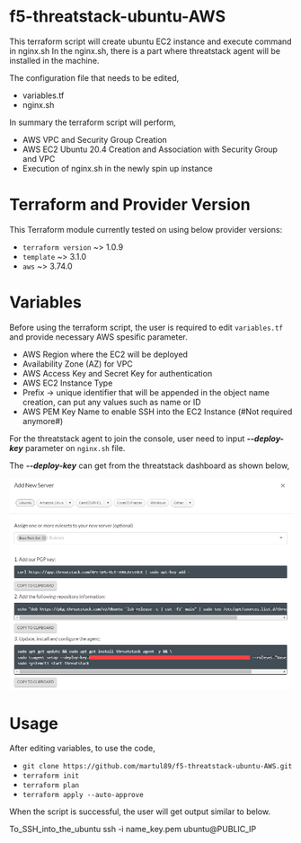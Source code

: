 # f5-threatstack-ubuntu-AWS
This terraform script will create ubuntu EC2 instance and execute command in nginx.sh
In the nginx.sh, there is a part where threatstack agent will be installed in the machine.

The configuration file that needs to be edited,
* variables.tf 
* nginx.sh

In summary the terraform script will perform,
* AWS VPC and Security Group Creation 
* AWS EC2 Ubuntu 20.4 Creation and Association with Security Group and VPC
* Execution of nginx.sh in the newly spin up instance

# Terraform and Provider Version

This Terraform module currently tested on using below provider versions:
* `terraform version` ~> 1.0.9
* `template` ~> 3.1.0
* `aws` ~> 3.74.0

# Variables 

Before using the terraform script, the user is required to edit `variables.tf` and provide necessary AWS spesific parameter.
* AWS Region where the EC2 will be deployed
* Availability Zone (AZ) for VPC
* AWS Access Key and Secret Key for authentication
* AWS EC2 Instance Type
* Prefix -> unique identifier that will be appended in the object name creation, can put any values such as name or ID
* AWS PEM Key Name to enable SSH into the EC2 Instance (#Not required anymore#)

For the threatstack agent to join the console, user need to input ___--deploy-key___ parameter on `nginx.sh` file.

The ___--deploy-key___ can get from the threatstack dashboard as shown below,

![Threatstack output](https://github.com/martul89/f5-threatstack-ubuntu-AWS/blob/main/doc/threatstack-addserver.jpg "Threatstack output")

# Usage

After editing variables, to use the code,
* `git clone https://github.com/martul89/f5-threatstack-ubuntu-AWS.git ` 
* `terraform init` 
* `terraform plan` 
* `terraform apply --auto-approve` 

When the script is successful, the user will get output similar to below.

To_SSH_into_the_ubuntu ssh -i name_key.pem ubuntu@PUBLIC_IP